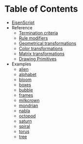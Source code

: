 # Table of Contents

* [EisenScript](headline.md)
* Reference
  * [Termination criteria](reference/termination-criteria.md)
  * [Rule modifiers](reference/rule-modifiers.md)
  * [Geometrical transformations](reference/geometrical-transformations.md)
  * [Color transformations](reference/color-transformations.md)
  * [Matrix transformations](reference/color-transformations.md)
  * [Drawing Primitives](reference/drawing-primitives.md)
  <!-- * [Preprocessor commands](reference/preprocessor-commands.md) -->
* Examples
  * [alien](examples/alien.md)
  * [alphabet](examples/alphabet.md)
  * [bloom](examples/bloom.md)
  * [boxes](examples/boxes.md)
  * [bubble](examples/bubble.md)
  * [frames](examples/frames.md)
  * [milkcrown](examples/milkcrown.md)
  * [mondrian](examples/mondrian.md)
  * [nabla](examples/nabla.md)
  * [octopod](examples/octopod.md)
  * [saturn](examples/saturn.md)
  * [spiral](examples/spiral.md)
  * [torus](examples/torus.md)
  * [tree](examples/tree.md)

